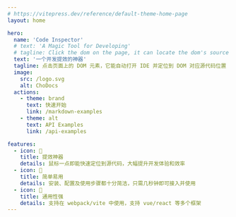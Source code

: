 ```yaml
---
# https://vitepress.dev/reference/default-theme-home-page
layout: home

hero:
  name: 'Code Inspector'
  # text: 'A Magic Tool for Developing'
  # tagline: Click the dom on the page, it can locate the dom's source code in the IDE
  text: '一个开发提效的神器'
  tagline: 点击页面上的 DOM 元素，它能自动打开 IDE 并定位到 DOM 对应源代码位置
  image:
    src: /logo.svg
    alt: ChoDocs
  actions:
    - theme: brand
      text: 快速开始
      link: /markdown-examples
    - theme: alt
      text: API Examples
      link: /api-examples

features:
  - icon: 🚀
    title: 提效神器
    details: 鼠标一点即能快速定位到源代码，大幅提升开发体验和效率
  - icon: 📖
    title: 简单易用
    details: 安装、配置及使用步骤都十分简洁，只需几秒钟即可接入并使用
  - icon: 🎨
    title: 通用性强
    details: 支持在 webpack/vite 中使用，支持 vue/react 等多个框架
---
```

